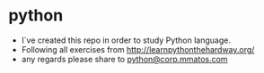 # python

- I´ve created this repo in order to study Python language.
- Following all exercises from http://learnpythonthehardway.org/
- any regards please share to python@corp.mmatos.com
